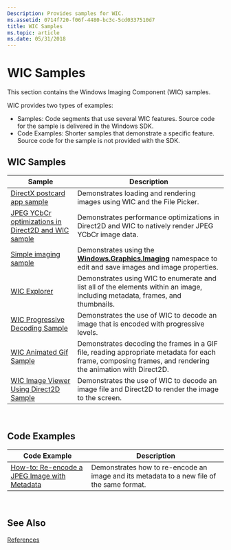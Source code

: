 ```yaml
---
Description: Provides samples for WIC.
ms.assetid: 0714f720-f06f-4480-bc3c-5cd0337510d7
title: WIC Samples
ms.topic: article
ms.date: 05/31/2018
---
```


# WIC Samples

This section contains the Windows Imaging Component (WIC) samples.

WIC provides two types of examples:

-   Samples: Code segments that use several WIC features. Source code for the sample is delivered in the Windows SDK.
-   Code Examples: Shorter samples that demonstrate a specific feature. Source code for the sample is not provided with the SDK.

## WIC Samples



| Sample                                                                                                                   | Description                                                                                                                                               |
|--------------------------------------------------------------------------------------------------------------------------|-----------------------------------------------------------------------------------------------------------------------------------------------------------|
| [DirectX postcard app sample](https://github.com/microsoft/VCSamples/tree/master/VC2012Samples/Windows%208%20samples/C%2B%2B/Windows%208%20app%20samples/DirectX%20postcard%20app%20sample%20(Windows%208))                      | Demonstrates loading and rendering images using WIC and the File Picker.                                                                                  |
| [JPEG YCbCr optimizations in Direct2D and WIC sample](https://github.com/microsoftarchive/msdn-code-gallery-microsoft/blob/master/Official%20Windows%20Platform%20Sample/JPEG%20YCbCr%20optimizations%20in%20Direct2D%20and%20WIC%20sample/%5BC%2B%2B%5D-JPEG%20YCbCr%20optimizations%20in%20Direct2D%20and%20WIC%20sample/C%2B%2B/JpegYCbCrOptimizations.h) | Demonstrates performance optimizations in Direct2D and WIC to natively render JPEG YCbCr image data.                                                      |
| [Simple imaging sample](/samples/microsoft/windows-universal-samples/simpleimaging/)                                  | Demonstrates using the [**Windows.Graphics.Imaging**](/uwp/api/Windows.Graphics.Imaging?view=winrt-19041) namespace to edit and save images and image properties.       |
| [WIC Explorer](https://github.com/microsoft/Windows-classic-samples/tree/master/Samples/Win7Samples/multimedia/wic)                                       | Demonstrates using WIC to enumerate and list all of the elements within an image, including metadata, frames, and thumbnails.                             |
| [WIC Progressive Decoding Sample](-wic-sample-progressive-decoding.md)                                                  | Demonstrates the use of WIC to decode an image that is encoded with progressive levels.                                                                   |
| [WIC Animated Gif Sample](-wic-sample-animated-gif.md)                                                                  | Demonstrates decoding the frames in a GIF file, reading appropriate metadata for each frame, composing frames, and rendering the animation with Direct2D. |
| [WIC Image Viewer Using Direct2D Sample](-wic-sample-d2d-viewer.md)                                                     | Demonstrates the use of WIC to decode an image file and Direct2D to render the image to the screen.                                                       |



 

## Code Examples



| Code Example                                                                        | Description                                                                               |
|-------------------------------------------------------------------------------------|-------------------------------------------------------------------------------------------|
| [How-to: Re-encode a JPEG Image with Metadata](-wic-codec-jpegmetadataencoding.md) | Demonstrates how to re-encode an image and its metadata to a new file of the same format. |



 

## See Also

[References](-wic-codec-reference.md)


 

 